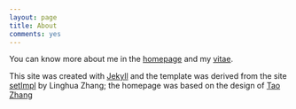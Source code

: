 ```yaml
---
layout: page
title: About
comments: yes
---
```


You can know more about me in the [homepage](/) and my [vitae](../vitae/). 

This site was created with [Jekyll](https://github.com/mojombo/jekyll) and the template was derived from the site [setImpl](http://lhzhang.com/) by Linghua Zhang; the homepage was based on the design of [Tao Zhang](http://ztpala.com/) 




